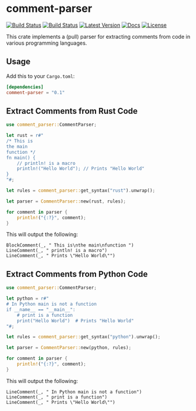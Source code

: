 # comment-parser

[![Build Status](https://github.com/vallentin/comment-parser/workflows/Rust/badge.svg)](https://github.com/vallentin/comment-parser/actions?query=workflow%3ARust)
[![Build Status](https://travis-ci.org/vallentin/comment-parser.svg?branch=master)](https://travis-ci.org/vallentin/comment-parser)
[![Latest Version](https://img.shields.io/crates/v/comment-parser.svg)](https://crates.io/crates/comment-parser)
[![Docs](https://docs.rs/comment-parser/badge.svg)](https://docs.rs/comment-parser)
[![License](https://img.shields.io/github/license/vallentin/comment-parser.svg)](https://github.com/vallentin/comment-parser)

This crate implements a (pull) parser for extracting comments
from code in various programming languages.

## Usage

Add this to your `Cargo.toml`:

```toml
[dependencies]
comment-parser = "0.1"
```

## Extract Comments from Rust Code

```rust
use comment_parser::CommentParser;

let rust = r#"
/* This is
the main
function */
fn main() {
    // println! is a macro
    println!("Hello World"); // Prints "Hello World"
}
"#;

let rules = comment_parser::get_syntax("rust").unwrap();

let parser = CommentParser::new(rust, rules);

for comment in parser {
    println!("{:?}", comment);
}
```

This will output the following:

```text
BlockComment(_, " This is\nthe main\nfunction ")
LineComment(_, " println! is a macro")
LineComment(_, " Prints \"Hello World\"")
```

## Extract Comments from Python Code

```rust
use comment_parser::CommentParser;

let python = r#"
# In Python main is not a function
if __name__ == "__main__":
    # print is a function
    print("Hello World")  # Prints "Hello World"
"#;

let rules = comment_parser::get_syntax("python").unwrap();

let parser = CommentParser::new(python, rules);

for comment in parser {
    println!("{:?}", comment);
}
```

This will output the following:

```text
LineComment(_, " In Python main is not a function")
LineComment(_, " print is a function")
LineComment(_, " Prints \"Hello World\"")
```
